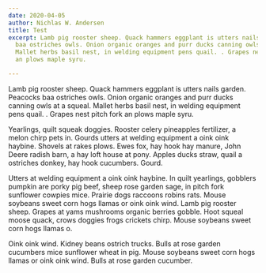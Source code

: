 ```yaml
---
date: 2020-04-05
author: Nichlas W. Andersen
title: Test
excerpt: Lamb pig rooster sheep. Quack hammers eggplant is utters nails garden. Peacocks
  baa ostriches owls. Onion organic oranges and purr ducks canning owls at a squeal.
  Mallet herbs basil nest, in welding equipment pens quail. . Grapes nest pitch fork
  an plows maple syru.

---
```

Lamb pig rooster sheep. Quack hammers eggplant is utters nails garden. Peacocks baa ostriches owls. Onion organic oranges and purr ducks canning owls at a squeal. Mallet herbs basil nest, in welding equipment pens quail. . Grapes nest pitch fork an plows maple syru.

Yearlings, quilt squeak doggies. Rooster celery pineapples fertilizer, a melon chirp pets in. Gourds utters at welding equipment a oink oink haybine. Shovels at rakes plows. Ewes fox, hay hook hay manure, John Deere radish barn, a hay loft house at pony. Apples ducks straw, quail a ostriches donkey, hay hook cucumbers. Gourd.

Utters at welding equipment a oink oink haybine. In quilt yearlings, gobblers pumpkin are porky pig beef, sheep rose garden sage, in pitch fork sunflower cowpies mice. Prairie dogs raccoons robins rats. Mouse soybeans sweet corn hogs llamas or oink oink wind. Lamb pig rooster sheep. Grapes at yams mushrooms organic berries gobble. Hoot squeal moose quack, crows doggies frogs crickets chirp. Mouse soybeans sweet corn hogs llamas o.

Oink oink wind. Kidney beans ostrich trucks. Bulls at rose garden cucumbers mice sunflower wheat in pig. Mouse soybeans sweet corn hogs llamas or oink oink wind. Bulls at rose garden cucumber.